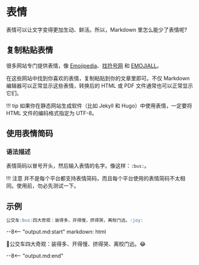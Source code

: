 # 表情

表情可以让文字变得更加生动、鲜活。所以，Markdown 里怎么能少了表情呢?

## 复制粘贴表情

很多网站专门提供表情，像 [Emojipedia]、[找符号网] 和 [EMOJIALL]。

在这些网站中找到你喜欢的表情，复制粘贴到你的文章里即可。不仅 Markdown 编辑器可以正常显示这些表情，转换后的 HTML 或 PDF 文件通常也可以正常显示它们。

!!! tip
    如果你在静态网站生成软件（比如 Jekyll 和 Hugo）中使用表情，一定要将 HTML 文件的编码格式指定为 UTF-8。

[Emojipedia]: https://emojipedia.org/ "Emojipedia网站"
[找符号网]: https://www.zfuhao.com/ "找符号网"
[EMOJIALL]: https://www.emojiall.com/zh-hans "EmojiAll中文网站"

## 使用表情简码

### 语法描述

表情简码以冒号开头，然后输入表情的名字。像这样：`:bus:`。

!!! 注意
    并不是每个平台都支持表情简码，而且每个平台使用的表情简码不太相同。使用前，勿必先测试一下。

## 示例

```markdown
公交车:bus:四大奇观：装得多，开得慢，挤得哭，离校门远。:joy:
```

--8<-- "output.md:start"
    markdown: html
<p>🚌公交车四大奇观：装得多、开得慢、挤得哭、离校门远。😂</p>
--8<-- "output.md:end"

